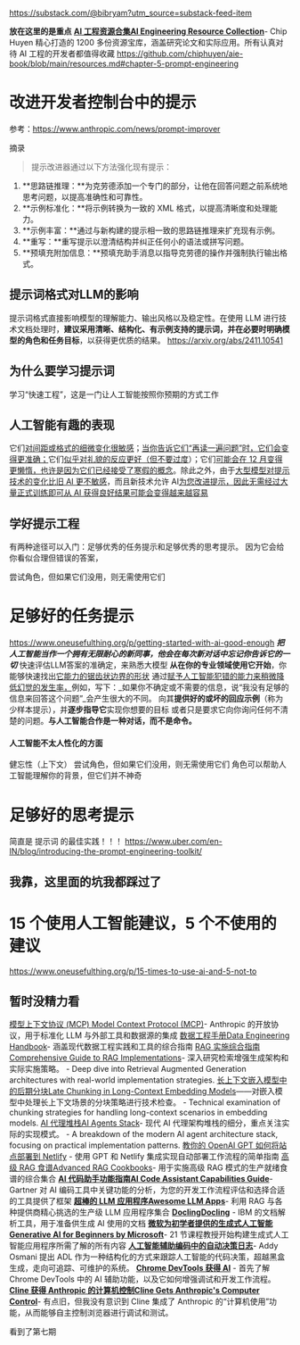 


https://substack.com/@bibryam?utm_source=substack-feed-item


**放在这里的是重点**
**[AI 工程资源合集AI Engineering Resource Collection](https://github.com/chiphuyen/aie-book/blob/main/resources.md)**- Chip Huyen 精心打造的 1200 多份资源宝库，涵盖研究论文和实际应用。所有认真对待 AI 工程的开发者都值得收藏
https://github.com/chiphuyen/aie-book/blob/main/resources.md#chapter-5-prompt-engineering


# 改进开发者控制台中的提示

参考：https://www.anthropic.com/news/prompt-improver

摘录
> 提示改进器通过以下方法强化现有提示：

1. **思路链推理：**为克劳德添加一个专门的部分，让他在回答问题之前系统地思考问题，以提高准确性和可靠性。
2. **示例标准化：**将示例转换为一致的 XML 格式，以提高清晰度和处理能力。
3. **示例丰富：**通过与新构建的提示相一致的思路链推理来扩充现有示例。
4. **重写：**重写提示以澄清结构并纠正任何小的语法或拼写问题。
5. **预填充附加信息：**预填充助手消息以指导克劳德的操作并强制执行输出格式。

## 提示词格式对LLM的影响
提示词格式直接影响模型的理解能力、输出风格以及稳定性。在使用 LLM 进行技术文档处理时，**建议采用清晰、结构化、有示例支持的提示词，并在必要时明确模型的角色和任务目标**，以获得更优质的结果。
https://arxiv.org/abs/2411.10541

## 为什么要学习提示词
学习“快速工程”，这是一门让人工智能按照你预期的方式工作


## 人工智能有趣的表现
它们[对间距或格式的细微变化很敏感](https://arxiv.org/abs/2310.11324)；[当你告诉它们“再读一遍问题”时，它们会变得更准确；](https://arxiv.org/pdf/2309.06275)它们[似乎对礼貌的反应更好（但不要过度](https://arxiv.org/abs/2402.14531)）；它们[可能会在 12 月变得更懒惰，也许是因为它们已经接受了寒假的概念](https://x.com/emollick/status/1734280779537035478)。除此之外，由于[大型模型对提示技术的变化比旧 AI 更不敏感](https://arxiv.org/abs/2410.12405)，而且新技术允许 AI[为您改进提示，因此无需经过大量正式训练即可从 AI 获得良好结果可能会变得越来越容易](https://docs.anthropic.com/en/docs/build-with-claude/prompt-engineering/prompt-generator)

## 学好提示工程
有两种途径可以入门：足够优秀的任务提示和足够优秀的思考提示。
因为它会给你看似合理但错误的答案，

尝试角色，但如果它们没用，则无需使用它们

# 足够好的任务提示
https://www.oneusefulthing.org/p/getting-started-with-ai-good-enough
_**把人工智能当作一个拥有无限耐心的新同事，他会在每次新对话中忘记你告诉它的一切**_
快速评估LLM答案的准确定，来熟悉大模型
**从在你的专业领域使用它开始**，你能够快速找出[它能力的锯齿状边界的形状](https://www.oneusefulthing.org/p/centaurs-and-cyborgs-on-the-jagged?utm_source=publication-search)
通过[赋予人工智能犯错的能力来稍微降低幻觉的发生率，](https://docs.anthropic.com/en/docs/test-and-evaluate/strengthen-guardrails/reduce-hallucinations#example-analyzing-a-merger-and-acquisition-report)例如，写下：_如果你不确定或不需要的信息，说“我没有足够的信息来回答这个问题”_会产生很大的不同。
向其**提供好的或坏的回应示例**（称为少样本提示），并**逐步指导它**实现你想要的目标
或者只是要求它向你询问任何不清楚的问题。**与人工智能合作是一种对话，而不是命令。**

#### 人工智能不太人性化的方面
健忘性（上下文）
尝试角色，但如果它们没用，则无需使用它们
角色可以帮助人工智能理解你的背景，但它们并不神奇

# 足够好的思考提示

简直是 提示词 的最佳实践！！！
https://www.uber.com/en-IN/blog/introducing-the-prompt-engineering-toolkit/




## 我靠，这里面的坑我都踩过了
# 15 个使用人工智能建议，5 个不使用的建议
https://www.oneusefulthing.org/p/15-times-to-use-ai-and-5-not-to



## 暂时没精力看
[模型上下文协议 (MCP) Model Context Protocol (MCP)](https://www.anthropic.com/news/model-context-protocol)- Anthropic 的开放协议，用于标准化 LLM 与外部工具和数据源的集成
[数据工程手册Data Engineering Handbook](https://github.com/DataExpert-io/data-engineer-handbook)- 涵盖现代数据工程实践和工具的综合指南
[RAG 实施综合指南Comprehensive Guide to RAG Implementations](https://newsletter.armand.so/p/comprehensive-guide-rag-implementations)- 深入研究检索增强生成架构和实际实施策略。 - Deep dive into Retrieval Augmented Generation architectures with real-world implementation strategies.
[长上下文嵌入模型中的后期分块Late Chunking in Long-Context Embedding Models](https://jina.ai/news/late-chunking-in-long-context-embedding-models/)——对嵌入模型中处理长上下文场景的分块策略进行技术检查。 - Technical examination of chunking strategies for handling long-context scenarios in embedding models.
[AI 代理堆栈AI Agents Stack](https://www.letta.com/blog/ai-agents-stack)- 现代 AI 代理架构堆栈的细分，重点关注实际的实现模式。 - A breakdown of the modern AI agent architecture stack, focusing on practical implementation patterns.
[教你的 OpenAI GPT 如何将站点部署到 Netlify](https://docs.netlify.com/integrations/gpt-action/) - 使用 GPT 和 Netlify 集成实现自动部署工作流程的简单指南
[高级 RAG 食谱Advanced RAG Cookbooks](https://github.com/athina-ai/rag-cookbooks)- 用于实施高级 RAG 模式的生产就绪食谱的综合集合
**[AI 代码助手功能指南AI Code Assistant Capabilities Guide](https://www.gartner.com/doc/reprints?__hstc=255016983.9732003523a47e7665b181820c69f2a9.1733130049629.1733130049629.1733651288968.2&__hssc=255016983.1.1733651288968&__hsfp=2586932413&id=1-2J2SQNFF&ct=241013&st=sb&submissionGuid=7579e3b4-3253-4a05-8939-cfeaea493dbd)**- Gartner 对 AI 编码工具中关键功能的分析，为您的开发工作流程评估和选择合适的工具提供了框架
**[超棒的 LLM 应用程序Awesome LLM Apps](https://github.com/Shubhamsaboo/awesome-llm-apps)**- 利用 RAG 与各种提供商精心挑选的生产级 LLM 应用程序集合
**[DoclingDocling](https://github.com/DS4SD/docling)** - IBM 的文档解析工具，用于准备供生成 AI 使用的文档
**[微软为初学者提供的生成式人工智能Generative AI for Beginners by Microsoft](https://microsoft.github.io/generative-ai-for-beginners/#/)**- 21 节课程教授开始构建生成式人工智能应用程序所需了解的所有内容
**[人工智能辅助编码中的自动决策日志](https://addyosmani.com/blog/automated-decision-logs/)**- Addy Osmani 提出 ADL 作为一种结构化的方式来跟踪人工智能的代码决策，超越黑盒生成，走向可追踪、可维护的系统。
**[Chrome DevTools 获得 AI](https://addyosmani.com/blog/ai-assistance/)** - 首先了解 Chrome DevTools 中的 AI 辅助功能，以及它如何增强调试和开发工作流程。
**[Cline 获得 Anthropic 的计算机控制Cline Gets Anthropic's Computer Control](https://x.com/sdrzn/status/1850880547825823989)**- 有点旧，但我没有意识到 Cline 集成了 Anthropic 的“计算机使用”功能，从而能够自主控制浏览器进行调试和测试。

看到了第七期
